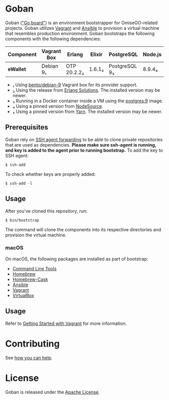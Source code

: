 # Goban

Goban (["Go board"](https://en.wikipedia.org/wiki/Go_equipment#Board)) is an environment bootstrapper for OmiseGO-related projects. Goban utilizes [Vagrant](http://www.vagrantup.com/) and [Ansible](http://www.ansible.com/) to provision a virtual machine that resembles production environment. Goban bootstraps the following components with the following dependencies:

| Component    | Vagrant Box | Erlang      | Elixir   | PostgreSQL    | Node.js | Yarn   |
| ------------ | ----------- | ----------- | -------- | ------------- | ------- | ------ |
| **eWallet**  | Debian 9₁   | OTP 20.2.2₂ | 1.6.1₂   | PostgreSQL 9₃ | 8.9.4₄  | 1.5.1₅ |

* ₁ Using [bento/debian-9](https://app.vagrantup.com/bento/boxes/debian-9) Vagrant box for its provider support.
* ₂ Using the release from [Erlang Solutions](https://www.erlang-solutions.com/resources/download.html). The installed version may be newer.
* ₃ Running in a Docker container inside a VM using the [postgres:9](https://hub.docker.com/_/postgres/) image.
* ₄ Using a pinned version from [NodeSource](https://nodejs.org/en/download/package-manager/#debian-and-ubuntu-based-linux-distributions).
* ₅ Using a pinned version from [Yarn](https://yarnpkg.com/lang/en/docs/install/). The installed version may be newer.

## Prerequisites

Goban rely on [SSH agent forwarding](https://developer.github.com/v3/guides/using-ssh-agent-forwarding/) to be able to clone private repositories that are used as dependencies. **Please make sure ssh-agent is running, and key is added to the agent prior to running bootstrap.** To add the key to SSH agent:

```
$ ssh-add
```

To check whether keys are properly added:

```
$ ssh-add -l
```

## Usage

After you've cloned this repository, run:

```
$ bin/bootstrap
```

The command will clone the components into its respective directories and provision the virtual machine.

### macOS

On macOS, the following packages are installed as part of bootstrap:

* [Command Line Tools](https://developer.apple.com/xcode/)
* [Homebrew](http://brew.sh/)
* [Homebrew-Cask](https://caskroom.github.io/)
* [Ansible](https://www.ansible.com/)
* [Vagrant](https://www.vagrantup.com/)
* [VirtualBox](https://www.virtualbox.org/)

## Usage

Refer to [Getting Started with Vagrant](https://www.vagrantup.com/intro/getting-started/index.html) for more information.

# Contributing

See [how you can help](.github/CONTRIBUTING.md).

# License

Goban is released under the [Apache License](https://www.apache.org/licenses/LICENSE-2.0).
